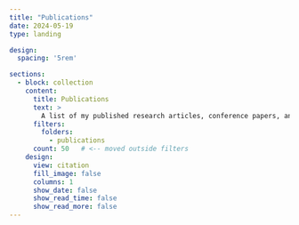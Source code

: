 ```yaml
---
title: "Publications"
date: 2024-05-19
type: landing

design:
  spacing: '5rem'

sections:
  - block: collection
    content:
      title: Publications
      text: >
        A list of my published research articles, conference papers, and preprints.  
      filters:
        folders:
          - publications
      count: 50   # <-- moved outside filters
    design:
      view: citation
      fill_image: false
      columns: 1
      show_date: false
      show_read_time: false
      show_read_more: false
---
```

